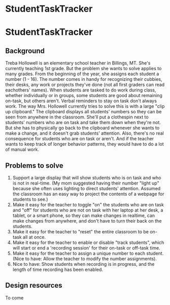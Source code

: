 # StudentTaskTracker

# StudentTaskTracker

## Background 
Treba Hollowell is an elementary school teacher in Billings, MT. She's currently teaching 1st grade. But the problem she wants to solve applies to many grades. From the beginning of the year, she assigns each student a number (1 - 16). The number comes in handy for recognizing their cubbies, their desks, any work or projects they've done (not all first graders can read eachothers' names). When students are tasked to do work during class, whether individually or in groups, some students are good about remaining on-task, but others aren't. Verbal reminders to stay on task don't always work. The way Mrs. Hollowell currently tries to solve this is with a large "clip up clipboard." The clipboard displays all students' numbers so they can be seen from anywhere in the classroom. She'll put a clothespin next to students' numbers who are on task and take them down when they're not. But she has to physically go back to the clipboard whenever she wants to make a change, and it doesn't grab students' attention. Also, there's no real consequence for students who are on task or aren't. And if the teacher wants to keep track of longer behavior patterns, they would have to do a lot of manual work.

## Problems to solve 
1. Support a large display that will show students who is on task and who is not in real-time. (My mom suggested having their number "light up" because she often uses lighting to direct students' attention. Assumed the classroom has an easy way to project the contents of a webpage for students to see.)
2. Make it easy for the teacher to toggle "on" the students who are on task and "off" for students who are not on task with her laptop at her desk, a tablet, or a smart phone, so they can make changes in realtime, can make changes from anywhere, and don't have to turn their back on the students.
3. Make it easy for the teacher to "reset" the entire classroom to be on-task all at once.
4. Make it easy for the teacher to enable or disable "track students", which will start or end a 'recording session' for their on-task or off-task time.
5. Make it easy for the teacher to assign a unique number to each student. (Nice to have: Allow the teacher to modify the number assignments).
6. Nice to have: Show students when recording is in progress, and the length of time recording has been enabled. 

## Design resources 
To come 
